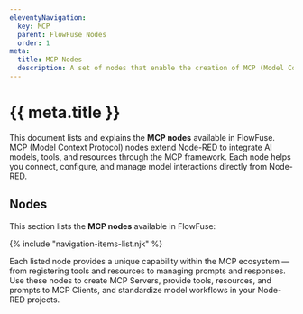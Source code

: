 ```yaml
---
eleventyNavigation:
  key: MCP
  parent: FlowFuse Nodes
  order: 1
meta:
  title: MCP Nodes
  description: A set of nodes that enable the creation of MCP (Model Context Protocol) servers in your Node-RED flows for AI-integration.
---
```


# {{ meta.title }}

This document lists and explains the **MCP nodes** available in FlowFuse. MCP (Model Context Protocol) nodes extend Node-RED to integrate AI models, tools, and resources through the MCP framework. Each node helps you connect, configure, and manage model interactions directly from Node-RED.

## Nodes

This section lists the **MCP nodes** available in FlowFuse:

{% include "navigation-items-list.njk" %}

Each listed node provides a unique capability within the MCP ecosystem — from registering tools and resources to managing prompts and responses. Use these nodes to create MCP Servers, provide tools, resources, and prompts to MCP Clients, and standardize model workflows in your Node-RED projects.
